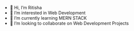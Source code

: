 - 👋 Hi, I’m Ritisha
- 👀 I’m interested in Web Development
- 🌱 I’m currently learning MERN STACK
- 💞️ I’m looking to collaborate on Web Development Projects


<!---
ritisha032/ritisha032 is a ✨ special ✨ repository because its `README.md` (this file) appears on your GitHub profile.
You can click the Preview link to take a look at your changes.
--->
